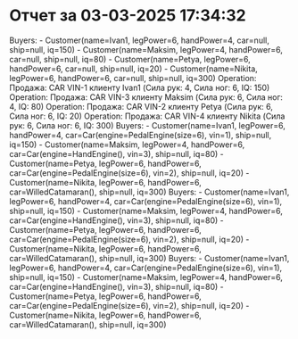 # Отчет за 03-03-2025 17:34:32

Buyers: - Customer(name=Ivan1, legPower=6, handPower=4, car=null, ship=null, iq=150) - Customer(name=Maksim, legPower=4, handPower=6, car=null, ship=null, iq=80) - Customer(name=Petya, legPower=6, handPower=6, car=null, ship=null, iq=20) - Customer(name=Nikita, legPower=6, handPower=6, car=null, ship=null, iq=300)
Operation: Продажа: CAR VIN-1 клиенту Ivan1 (Сила рук: 4, Сила ног: 6, IQ: 150)
Operation: Продажа: CAR VIN-3 клиенту Maksim (Сила рук: 6, Сила ног: 4, IQ: 80)
Operation: Продажа: CAR VIN-2 клиенту Petya (Сила рук: 6, Сила ног: 6, IQ: 20)
Operation: Продажа: CAR VIN-4 клиенту Nikita (Сила рук: 6, Сила ног: 6, IQ: 300)
Buyers: - Customer(name=Ivan1, legPower=6, handPower=4, car=Car(engine=PedalEngine(size=6), vin=1), ship=null, iq=150) - Customer(name=Maksim, legPower=4, handPower=6, car=Car(engine=HandEngine(), vin=3), ship=null, iq=80) - Customer(name=Petya, legPower=6, handPower=6, car=Car(engine=PedalEngine(size=6), vin=2), ship=null, iq=20) - Customer(name=Nikita, legPower=6, handPower=6, car=WilledCatamaran(), ship=null, iq=300)
Buyers: - Customer(name=Ivan1, legPower=6, handPower=4, car=Car(engine=PedalEngine(size=6), vin=1), ship=null, iq=150) - Customer(name=Maksim, legPower=4, handPower=6, car=Car(engine=HandEngine(), vin=3), ship=null, iq=80) - Customer(name=Petya, legPower=6, handPower=6, car=Car(engine=PedalEngine(size=6), vin=2), ship=null, iq=20) - Customer(name=Nikita, legPower=6, handPower=6, car=WilledCatamaran(), ship=null, iq=300)
Buyers: - Customer(name=Ivan1, legPower=6, handPower=4, car=Car(engine=PedalEngine(size=6), vin=1), ship=null, iq=150) - Customer(name=Maksim, legPower=4, handPower=6, car=Car(engine=HandEngine(), vin=3), ship=null, iq=80) - Customer(name=Petya, legPower=6, handPower=6, car=Car(engine=PedalEngine(size=6), vin=2), ship=null, iq=20) - Customer(name=Nikita, legPower=6, handPower=6, car=WilledCatamaran(), ship=null, iq=300)

